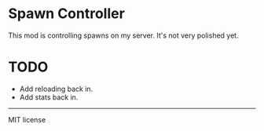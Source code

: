 # Spawn Controller

This mod is controlling spawns on my server. It's not very polished yet.

# TODO

- Add reloading back in.
- Add stats back in.

---

MIT license

